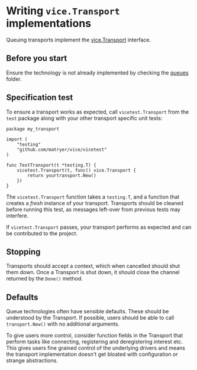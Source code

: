 # Writing `vice.Transport` implementations

Queuing transports implement the [vice.Transport](https://github.com/matryer/vice/blob/master/transport.go) interface.

## Before you start

Ensure the technology is not already implemented by checking the [queues](https://github.com/matryer/vice/tree/master/queues) folder.

## Specification test

To ensure a transport works as expected, call `vicetest.Transport` from the `test` package along with your other transport specific unit tests:

```
package my_transport

import (
	"testing"
	"github.com/matryer/vice/vicetest"
)

func TestTransport(t *testing.T) {
	vicetest.Transport(t, func() vice.Transport {
		return yourtransport.New()
	})
}
```

The `vicetest.Transport` function takes a `testing.T`, and a function that creates a _fresh_ instance of your transport. Transports should be cleaned before running this test, as messages left-over from previous tests may interfere.

If `vicetest.Transport` passes, your transport performs as expected and can be contributed to the project.

## Stopping

Transports should accept a context, which when cancelled should shut them down. Once a Transport is shut down, it should
close the channel returned by the `Done()` method.

## Defaults

Queue technologies often have sensible defaults. These should be understood by the Transport. If possible, users should be able to call `transport.New()` with no additional arguments.

To give users more control, consider function fields in the Transport that perform tasks like connecting, registering and deregistering interest etc. This gives users fine grained control of the underlying drivers and means the transport implementation doesn't get bloated with configuration or strange abstractions.
